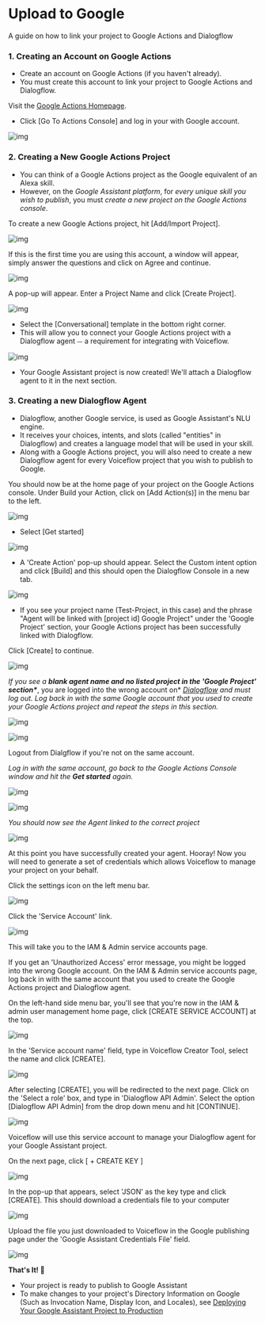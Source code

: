 # Upload to Google

A guide on how to link your project to Google Actions and Dialogflow

### 1. Creating an Account on Google Actions

- Create an account on Google Actions (if you haven't already).
- You must create this account to link your project to Google Actions and Dialogflow.

Visit the [Google Actions Homepage](https://developers.google.com/actions/).

- Click [Go To Actions Console] and log in your with Google account.

![img](https://cdn.zappy.app/9e8b5980d5f13849954fb297b395d2c4.png)

### 2. Creating a New Google Actions Project

- You can think of a Google Actions project as the Google equivalent of an Alexa skill.
- However, on the *Google Assistant platform*, for *every unique skill you wish to publish*, you must *create a new project on the Google Actions console*.

To create a new Google Actions project, hit [Add/Import Project].



![img](https://gblobscdn.gitbook.com/assets%2F-LgK_X2m6IAIYcINBjCj%2F-Lk4vPZBG4Hl2SmkrQBh%2F-Lk4zepyqJiuOKd5aOIA%2Fimage.png?alt=media&token=0c259850-4a42-4f95-9a50-59a6ce528f31)



If this is the first time you are using this account, a window will appear, simply answer the questions and click on Agree and continue.

![img](https://cdn.zappy.app/32d6f774569c9a49f230a4a1b1edcce6.png)

A pop-up will appear. Enter a Project Name and click [Create Project].

![img](https://cdn.zappy.app/06c8da2f8dd245c49c79dcda3ae01c7e.png)

- Select the [Conversational] template in the bottom right corner.
- This will allow you to connect your Google Actions project with a Dialogflow agent ⏤ a requirement for integrating with Voiceflow.

![img](https://gblobscdn.gitbook.com/assets%2F-LgK_X2m6IAIYcINBjCj%2F-Lk52bwj2EKvOklKZmdD%2F-Lk52e0vmOvYXSYdkfdd%2Fimage.png?alt=media&token=1de3a912-a708-4162-b8c1-97b75c4ff8b7)

- Your Google Assistant project is now created! We'll attach a Dialogflow agent to it in the next section.

### 3. Creating a new **Dialogflow** Agent

- Dialogflow, another Google service, is used as Google Assistant's NLU engine.
- It receives your choices, intents, and slots (called "entities" in Dialogflow) and creates a language model that will be used in your skill.
- Along with a Google Actions project, you will also need to create a new Dialogflow agent for every Voiceflow project that you wish to publish to Google.

You should now be at the home page of your project on the Google Actions console. Under Build your Action, click on [Add Action(s)] in the menu bar to the left.

![img](https://cdn.zappy.app/9f36e1076a901adcd0e8cde473562a3d.png)

- Select [Get started]

![img](https://cdn.zappy.app/ccd211014f1019d45a4a92634eeda0d2.png)

- A 'Create Action' pop-up should appear. Select the Custom intent option and click [Build] and this should open the Dialogflow Console in a new tab.

![img](https://gblobscdn.gitbook.com/assets%2F-LgK_X2m6IAIYcINBjCj%2F-Lk5BS4PuuMRvYRp1CCF%2F-Lk5CivCUd9YCtVu5Fzz%2Fimage.png?alt=media&token=6b78d1f1-7b19-4c24-a98c-c444233a8822)

- If you see your project name (Test-Project, in this case) and the phrase "Agent will be linked with [project id] Google Project" under the 'Google Project' section, your Google Actions project has been successfully linked with Dialogflow.

Click [Create] to continue.

![img](https://cdn.zappy.app/ce6cefca7ecdeb4e00eb68f252f175ae.png)

*If you see a* ***blank agent name and no listed project in the 'Google Project' section\****, you are logged into the wrong account on* [*Dialogflow*](https://dialogflow.com/) *and must log out. Log back in with the same Google account that you used to create your Google Actions project and repeat the steps in this section.*

![img](https://gblobscdn.gitbook.com/assets%2Fcreator%2F-LgtQ3OQ5vf3eXZiNpGl%2F-LgtWTk5GejmU_ljrwiX%2F8.jpeg?generation=1560038207986823&alt=media)

![img](https://gblobscdn.gitbook.com/assets%2F-LgK_X2m6IAIYcINBjCj%2F-LmEPhSF_q5zYqsyePaX%2F-LmERtz9CeeXBK8cpGwo%2Fimage.png?alt=media&token=964e3ed4-29f8-4c02-822a-35c0ea1af277)

Logout from Dialgflow if you're not on the same account.

*Log in with the same account, go back to the Google Actions Console window and hit the* ***Get started*** *again.*

![img](https://cdn.zappy.app/ccd211014f1019d45a4a92634eeda0d2.png)

![img](https://gblobscdn.gitbook.com/assets%2F-LgK_X2m6IAIYcINBjCj%2F-LmEPhSF_q5zYqsyePaX%2F-LmETEfja09Z-TAt9Xdz%2Fimage.png?alt=media&token=f5edcd67-1663-47e8-b1b6-08b56464dff8)

*You should now see the Agent linked to the correct project*

![img](https://cdn.zappy.app/ce6cefca7ecdeb4e00eb68f252f175ae.png)



At this point you have successfully created your agent. Hooray! Now you will need to generate a set of credentials which allows Voiceflow to manage your project on your behalf.

Click the settings icon on the left menu bar.

![img](https://gblobscdn.gitbook.com/assets%2F-LgK_X2m6IAIYcINBjCj%2F-Lk5BS4PuuMRvYRp1CCF%2F-Lk5EjCxKiNmQdeCRNPy%2Fimage.png?alt=media&token=342da888-5b1e-478e-90f0-5c2bac2b89c7)



Click the 'Service Account' link.

![img](https://gblobscdn.gitbook.com/assets%2F-LgK_X2m6IAIYcINBjCj%2F-Lk5LK95htVODtHXLX3P%2F-Lk5LuEb9sr17lB-Q94u%2Fimage.png?alt=media&token=307f09b8-7371-46a7-9153-ae5291179443)

This will take you to the IAM & Admin service accounts page.

If you get an 'Unauthorized Access' error message, you might be logged into the wrong Google account. On the IAM & Admin service accounts page, log back in with the same account that you used to create the Google Actions project and Dialogflow agent.

On the left-hand side menu bar, you'll see that you're now in the IAM & admin user management home page, click [CREATE SERVICE ACCOUNT] at the top.

![img](https://gblobscdn.gitbook.com/assets%2F-LgK_X2m6IAIYcINBjCj%2F-Lk5LK95htVODtHXLX3P%2F-Lk5N6XNPB7mtS8ifWMy%2Fimage.png?alt=media&token=b47d0050-3ff6-4c49-917e-285505c9c095)

In the 'Service account name' field, type in Voiceflow Creator Tool, select the name and click [CREATE].

![img](https://gblobscdn.gitbook.com/assets%2F-LgK_X2m6IAIYcINBjCj%2F-Lk5LK95htVODtHXLX3P%2F-Lk5OMeU5ubNLK8xdWCk%2Fimage.png?alt=media&token=4731232e-a452-4e6e-ba3d-555a1d2d3dfc)

After selecting [CREATE], you will be redirected to the next page. Click on the 'Select a role' box, and type in 'Dialogflow API Admin'. Select the option [Dialogflow API Admin] from the drop down menu and hit [CONTINUE].

![img](https://gblobscdn.gitbook.com/assets%2F-LgK_X2m6IAIYcINBjCj%2F-Lk5LK95htVODtHXLX3P%2F-Lk5PbkA5E-UOT9Uq8X5%2Fimage.png?alt=media&token=8a588cde-8d59-4e20-9393-50cdaf07ea75)

Voiceflow will use this service account to manage your Dialogflow agent for your Google Assistant project.

On the next page, click [ + CREATE KEY ]



![img](https://gblobscdn.gitbook.com/assets%2F-LgK_X2m6IAIYcINBjCj%2F-Lk5kox3-vE1hjOCLIob%2F-Lk5ks8yUB0-Izi6jJnb%2Fimage.png?alt=media&token=d78ddb4a-2402-4ff0-a22a-97f6f92f2a36)



In the pop-up that appears, select 'JSON' as the key type and click [CREATE]. This should download a credentials file to your computer

![img](https://gblobscdn.gitbook.com/assets%2F-LgK_X2m6IAIYcINBjCj%2F-Lk5kox3-vE1hjOCLIob%2F-Lk5lMR8yJBnZIPqz4v4%2Fimage.png?alt=media&token=01d5f5e1-193c-48d0-aa87-c70761938568)

Upload the file you just downloaded to Voiceflow in the Google publishing page under the 'Google Assistant Credentials File' field.

![img](https://downloads.intercomcdn.com/i/o/211442250/783d229796f73dd2d09cc2d0/vocieflow+2020-05-22+at+16.28.17%402x.png)



**That's It! 🎉**

- Your project is ready to publish to Google Assistant
- To make changes to your project's Directory Information on Google (Such as Invocation Name, Display Icon, and Locales), see [Deploying Your Google Assistant Project to Production](https://voiceflow.github.io/documentation/#/adapting-for-google/deploying-your-google-assistant-project-to-production)
